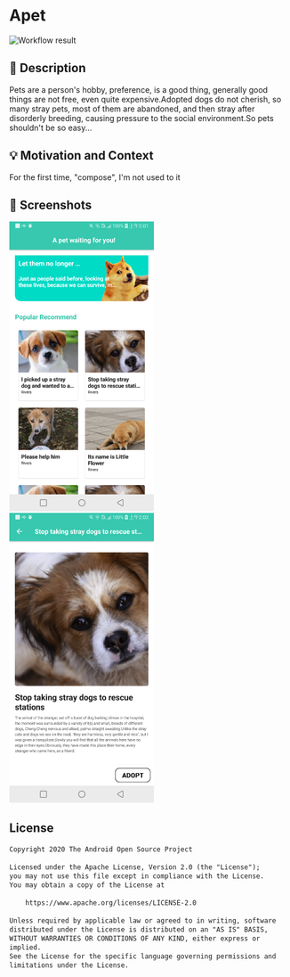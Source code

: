 # Apet

<!--- Replace <OWNER> with your Github Username and <REPOSITORY> with the name of your repository. -->
<!--- You can find both of these in the url bar when you open your repository in github. -->
![Workflow result](https://github.com/firrender/Apet/workflows/Check/badge.svg)


## :scroll: Description
<!--- Describe your app in one or two sentences -->
Pets are a person's hobby, preference, is a good thing, generally good things are not free, even quite expensive.Adopted dogs do not cherish, so many stray pets, most of them are abandoned, and then stray after disorderly breeding, causing pressure to the social environment.So pets shouldn't be so easy...

## :bulb: Motivation and Context
<!--- Optionally point readers to interesting parts of your submission. -->
<!--- What are you especially proud of? -->
For the first time, "compose", I'm not used to it

## :camera_flash: Screenshots
<!-- You can add more screenshots here if you like -->
<img src="/results/screenshot_1.png" width="260">&emsp;<img src="/results/screenshot_2.png" width="260">

## License
```
Copyright 2020 The Android Open Source Project

Licensed under the Apache License, Version 2.0 (the "License");
you may not use this file except in compliance with the License.
You may obtain a copy of the License at

    https://www.apache.org/licenses/LICENSE-2.0

Unless required by applicable law or agreed to in writing, software
distributed under the License is distributed on an "AS IS" BASIS,
WITHOUT WARRANTIES OR CONDITIONS OF ANY KIND, either express or implied.
See the License for the specific language governing permissions and
limitations under the License.
```